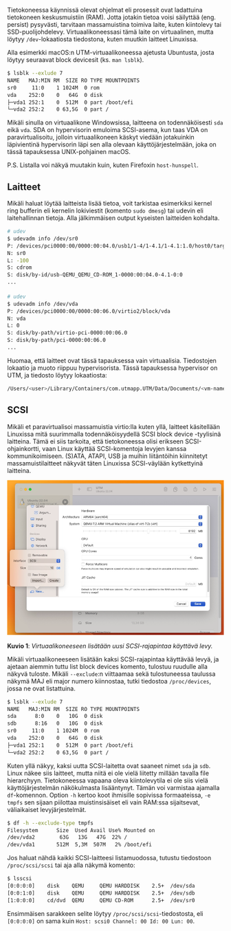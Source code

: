 Tietokoneessa käynnissä olevat ohjelmat eli prosessit ovat ladattuina tietokoneen keskusmuistiin (RAM). Jotta jotakin tietoa voisi säilyttää (eng. persist) pysyvästi, tarvitaan massamuistina toimiva laite, kuten kiintolevy tai SSD-puolijohdelevy. Virtuaalikoneessasi tämä laite on virtuaalinen, mutta löytyy `/dev`-lokaatiosta tiedostona, kuten muutkin laitteet Linuxissa.

Alla esimerkki macOS:n UTM-virtuaalikoneessa ajetusta Ubuntusta, josta löytyy seuraavat block devicesit (ks. `man lsblk`).

```bash
$ lsblk --exlude 7
NAME   MAJ:MIN RM  SIZE RO TYPE MOUNTPOINTS
sr0     11:0    1 1024M  0 rom  
vda    252:0    0   64G  0 disk 
├─vda1 252:1    0  512M  0 part /boot/efi
└─vda2 252:2    0 63,5G  0 part /
```

Mikäli sinulla on virtuaalikone Windowsissa, laitteena on todennäköisesti `sda` eikä `vda`. SDA on hypervisorin emuloima SCSI-asema, kun taas VDA on paravirtualisoitu, jolloin virtuaalikoneen käskyt viedään jotakuinkin läpivientinä hypervisorin läpi sen alla olevaan käyttöjärjestelmään, joka on tässä tapauksessa UNIX-pohjainen macOS.

P.S. Listalla voi näkyä muutakin kuin, kuten Firefoxin `host-hunspell`. 



## Laitteet

Mikäli haluat löytää laitteista lisää tietoa, voit tarkistaa esimerkiksi kernel ring bufferin eli kernelin lokiviestit (komento `sudo dmesg`) tai udevin eli laitehallinnan tietoja. Alla jälkimmäisen output kyseisten laitteiden kohdalta.

```bash
# udev
$ udevadm info /dev/sr0
P: /devices/pci0000:00/0000:00:04.0/usb1/1-4/1-4.1/1-4.1:1.0/host0/target0:0:0/0:0:0:0/block/sr0
N: sr0
L: -100
S: cdrom
S: disk/by-id/usb-QEMU_QEMU_CD-ROM_1-0000:00:04.0-4.1-0:0
...

# udev
$ udevadm info /dev/vda
P: /devices/pci0000:00/0000:00:06.0/virtio2/block/vda
N: vda
L: 0
S: disk/by-path/virtio-pci-0000:00:06.0
S: disk/by-path/pci-0000:00:06.0
...
```



Huomaa, että laitteet ovat tässä tapauksessa vain virtuaalisia. Tiedostojen lokaatio ja muoto riippuu hypervisorista. Tässä tapauksessa hypervisor on UTM, ja tiedosto löytyy lokaatiosta:

```bash
/Users/<user>/Library/Containers/com.utmapp.UTM/Data/Documents/<vm-name>/Data
```



## SCSI

Mikäli et paravirtualisoi massamuistia virtio:lla kuten yllä, laitteet käsitellään Linuxissa mitä suurimmalla todennäköisyydellä SCSI block device -tyylisinä laitteina. Tämä ei siis tarkoita, että tietokoneessa olisi erikseen SCSI-ohjainkortti, vaan Linux käyttää SCSI-komentoja levyjen kanssa kommunikoimiseen. (S)ATA, ATAPI, USB ja muihin liitäntöihin kiinnitetyt massamuistilaitteet näkyvät täten Linuxissa SCSI-väylään kytkettyinä laitteina.

![utm-adding-new-disk](../images/utm-adding-new-disk.png)

**Kuvio 1**: *Virtuaalikoneeseen lisätään uusi SCSI-rajapintaa käyttävä levy.*

Mikäli virtuaalikoneeseen lisätään kaksi SCSI-rajapintaa käyttävää levyä, ja ajetaan aiemmin tuttu list block devices komento, tulostuu ruudulle alla näkyvä tuloste. Mikäli `--exclude`:n viittaamaa sekä tulostuneessa taulussa näkymä MAJ eli major numero kiinnostaa, tutki tiedostoa `/proc/devices`, jossa ne ovat listattuina.

```bash
$ lsblk --exlude 7
NAME   MAJ:MIN RM  SIZE RO TYPE MOUNTPOINTS
sda      8:0    0   10G  0 disk 
sdb      8:16   0   10G  0 disk 
sr0     11:0    1 1024M  0 rom  
vda    252:0    0   64G  0 disk 
├─vda1 252:1    0  512M  0 part /boot/efi
└─vda2 252:2    0 63,5G  0 part /
```

Kuten yllä näkyy, kaksi uutta SCSI-laitetta ovat saaneet nimet `sda` ja `sdb`. Linux näkee siis laitteet, mutta niitä ei ole vielä liitetty millään tavalla file hierarchyyn. Tietokoneessa vapaana oleva kiintolevytila ei ole siis vielä käyttöjärjestelmän näkökulmasta lisääntynyt. Tämän voi varmistaa ajamalla `df`-komennon. Option `-h` kertoo koot ihmisille sopivissa formaateissa, `-e tmpfs` sen sijaan piilottaa muistinsisäiset eli vain RAM:ssa sijaitsevat, väliaikaiset levyjärjestelmät.

```bash
$ df -h --exclude-type tmpfs
Filesystem      Size  Used Avail Use% Mounted on
/dev/vda2        63G   13G   47G  22% /
/dev/vda1       512M  5,3M  507M   2% /boot/efi
```

Jos haluat nähdä kaikki SCSI-laitteesi listamuodossa, tutustu tiedostoon `/proc/scsi/scsi` tai aja alla näkymä komento:

```bash
$ lsscsi
[0:0:0:0]    disk    QEMU     QEMU HARDDISK    2.5+  /dev/sda 
[0:0:1:0]    disk    QEMU     QEMU HARDDISK    2.5+  /dev/sdb 
[1:0:0:0]    cd/dvd  QEMU     QEMU CD-ROM      2.5+  /dev/sr0 
```

Ensimmäisen sarakkeen selite löytyy `/proc/scsi/scsi`-tiedostosta, eli `[0:0:0:0]` on sama kuin `Host: scsi0 Channel: 00 Id: 00 Lun: 00`.
